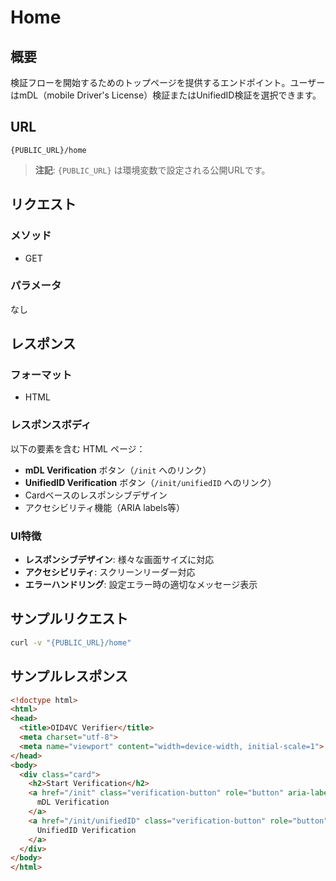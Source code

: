# Home

## 概要

検証フローを開始するためのトップページを提供するエンドポイント。ユーザーはmDL（mobile Driver's License）検証またはUnifiedID検証を選択できます。

## URL

`{PUBLIC_URL}/home`

> **注記**: `{PUBLIC_URL}` は環境変数で設定される公開URLです。

## リクエスト

### メソッド

- GET

### パラメータ

なし

## レスポンス

### フォーマット

- HTML

### レスポンスボディ

以下の要素を含む HTML ページ：

- **mDL Verification** ボタン（`/init` へのリンク）
- **UnifiedID Verification** ボタン（`/init/unifiedID` へのリンク）
- Cardベースのレスポンシブデザイン
- アクセシビリティ機能（ARIA labels等）

### UI特徴

- **レスポンシブデザイン**: 様々な画面サイズに対応
- **アクセシビリティ**: スクリーンリーダー対応
- **エラーハンドリング**: 設定エラー時の適切なメッセージ表示

## サンプルリクエスト

```sh
curl -v "{PUBLIC_URL}/home"
```

## サンプルレスポンス

```html
<!doctype html>
<html>
<head>
  <title>OID4VC Verifier</title>
  <meta charset="utf-8">
  <meta name="viewport" content="width=device-width, initial-scale=1">
</head>
<body>
  <div class="card">
    <h2>Start Verification</h2>
    <a href="/init" class="verification-button" role="button" aria-label="Start mDL verification process">
      mDL Verification
    </a>
    <a href="/init/unifiedID" class="verification-button" role="button" aria-label="Start unifiedID verification process">
      UnifiedID Verification
    </a>
  </div>
</body>
</html>
```
